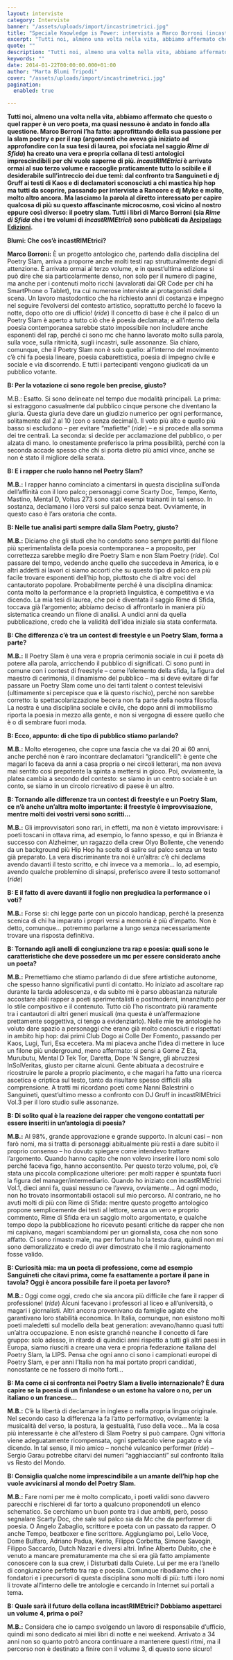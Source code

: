 ```yaml
---
layout: interviste
category: Interviste
banner: "/assets/uploads/import/incastrimetrici.jpg"
title: "Speciale Knowledge is Power: intervista a Marco Borroni (incastRIMEtrici)"
excerpt: "Tutti noi, almeno una volta nella vita, abbiamo affermato che questo o quel rapper è un vero poeta, ma quasi nessuno è andato in fondo alla questione. Marco Borroni l’ha fatto: approfittando della sua passione per la slam poetry e per il rap (argomenti che aveva già iniziato ad approfondire con la sua tesi di…"
quote: ""
description: "Tutti noi, almeno una volta nella vita, abbiamo affermato che questo o quel rapper è un vero poeta, ma quasi nessuno è andato in fondo alla questione. Marco Borroni l’ha fatto: approfittando della sua passione per la slam poetry e per il rap (argomenti che aveva già iniziato ad approfondire con la sua tesi di…"
keywords: ""
date: 2014-01-22T00:00:00.000+01:00
author: "Marta Blumi Tripodi"
cover: "/assets/uploads/import/incastrimetrici.jpg"
pagination:
  enabled: true

---
```


[](https://hotmc.com/speciale-knowledge-is-power-intervista-a-marco-borroni-incastrimetrici/incastrimetrici/)

**Tutti noi, almeno una volta nella vita, abbiamo affermato che questo o quel rapper è un vero poeta, ma quasi nessuno è andato in fondo alla questione. Marco Borroni l’ha fatto: approfittando della sua passione per la slam poetry e per il rap (argomenti che aveva già iniziato ad approfondire con la sua tesi di laurea, poi sfociata nel saggio _Rime di Sfida_) ha creato una vera e propria collana di testi antologici imprescindibili per chi vuole saperne di più. _incastRIMEtrici_ è arrivato ormai al suo terzo volume e raccoglie praticamente tutto lo scibile e il desiderabile sull’intreccio dei due temi: dal confronto tra Sanguineti e dj Gruff ai testi di Kaos e di declamatori sconosciuti a chi mastica hip hop ma tutti da scoprire, passando per interviste a Rancore e dj Myke e molto, molto altro ancora. Ma lasciamo la parola al diretto interessato per capire qualcosa di più su questo affascinante microcosmo, così vicino al nostro eppure così diverso: il poetry slam. Tutti i libri di Marco Borroni (sia _Rime di Sfida_ che i tre volumi di _incastRIMEtrici_) sono pubblicati da [Arcipelago Edizioni](https://www.facebook.com/ArcipelagoEdizioni "https://www.facebook.com/ArcipelagoEdizioni").**

**Blumi: Che cos’è incastRIMEtrici?**

**Marco Borroni:** È un progetto antologico che, partendo dalla disciplina del Poetry Slam, arriva a proporre anche molti testi rap strutturalmente degni di attenzione. È arrivato ormai al terzo volume, e in quest’ultima edizione si può dire che sia particolarmente denso, non solo per il numero di pagine, ma anche per i contenuti molto ricchi (avvalorati dai QR Code per chi ha SmartPhone o Tablet), tra cui numerose interviste ai protagonisti della scena. Un lavoro mastodontico che ha richiesto anni di costanza e impegno nel seguire l’evolversi del contesto artistico, soprattutto perché lo facevo la notte, dopo otto ore di ufficio! (_ride_) Il concetto di base è che il palco di un Poetry Slam è aperto a tutto ciò che è poesia declamata; e all’interno della poesia contemporanea sarebbe stato impossibile non includere anche esponenti del rap, perché ci sono mc che hanno lavorato molto sulla parola, sulla voce, sulla ritmicità, sugli incastri, sulle assonanze. Sia chiaro, comunque, che il Poetry Slam non è solo quello: all’interno del movimento c’è chi fa poesia lineare, poesia cabarettistica, poesia di impegno civile e sociale e via discorrendo. E tutti i partecipanti vengono giudicati da un pubblico votante.

**B: Per la votazione ci sono regole ben precise, giusto?**

M.B.: Esatto. Si sono delineate nel tempo due modalità principali. La prima: si estraggono casualmente dal pubblico cinque persone che diventano la giuria. Questa giuria deve dare un giudizio numerico per ogni performance, solitamente dal 2 al 10 (con o senza decimali). Il voto più alto e quello più basso si escludono – per evitare “mafiette” (_ride_) – e si procede alla somma dei tre centrali. La seconda: si decide per acclamazione del pubblico, o per alzata di mano. Io onestamente preferisco la prima possibilità, perché con la seconda accade spesso che chi si porta dietro più amici vince, anche se non è stato il migliore della serata.

**B: E i rapper che ruolo hanno nel Poetry Slam?**

**M.B.:** I rapper hanno cominciato a cimentarsi in questa disciplina sull’onda dell’affinità con il loro palco; personaggi come Scarty Doc, Tempo, Kento, Mastino, Mental D, Voltus 273 sono stati esempi trainanti in tal senso. In sostanza, declamano i loro versi sul palco senza beat. Ovviamente, in questo caso è l’ars oratoria che conta.

**B: Nelle tue analisi parti sempre dalla Slam Poetry, giusto?**

**M.B.:** Diciamo che gli studi che ho condotto sono sempre partiti dal filone più sperimentalista della poesia contemporanea – a proposito, per correttezza sarebbe meglio dire Poetry Slam e non Slam Poetry (_ride_). Col passare del tempo, vedendo anche quello che succedeva in America, io e altri addetti ai lavori ci siamo accorti che su questo tipo di palco era più facile trovare esponenti dell’hip hop, piuttosto che di altre voci del cantautorato popolare. Probabilmente perché è una disciplina dinamica: conta molto la performance e la proprietà linguistica, è competitiva e via dicendo. La mia tesi di laurea, che poi è diventata il saggio Rime di Sfida, toccava già l’argomento; abbiamo deciso di affrontarlo in maniera più sistematica creando un filone di analisi. A undici anni da quella pubblicazione, credo che la validità dell’idea iniziale sia stata confermata.

**B: Che differenza c’è tra un contest di freestyle e un Poetry Slam, forma a parte?**

**M.B.:** Il Poetry Slam è una vera e propria cerimonia sociale in cui il poeta dà potere alla parola, arricchendo il pubblico di significati. Ci sono punti in comune con i contest di freestyle – come l’elemento della sfida, la figura del maestro di cerimonia, il dinamismo del pubblico – ma si deve evitare di far passare un Poetry Slam come uno dei tanti talent o contest televisivi (ultimamente si percepisce qua e là questo rischio), perché non sarebbe corretto: la spettacolarizzazione becera non fa parte della nostra filosofia. La nostra è una disciplina sociale e civile, che dopo anni di immobilismo riporta la poesia in mezzo alla gente, e non si vergogna di essere quello che è o di sembrare fuori moda.

**B: Ecco, appunto: di che tipo di pubblico stiamo parlando?**

**M.B.:** Molto eterogeneo, che copre una fascia che va dai 20 ai 60 anni, anche perché non è raro incontrare declamatori “grandicelli”: è gente che magari lo faceva da anni a casa propria o nei circoli letterari, ma non aveva mai sentito così prepotente la spinta a mettersi in gioco. Poi, ovviamente, la platea cambia a secondo del contesto: se siamo in un centro sociale è un conto, se siamo in un circolo ricreativo di paese è un altro.

**B: Tornando alle differenze tra un contest di freestyle e un Poetry Slam, ce n’è anche un’altra molto importante: il freestyle è improvvisazione, mentre molti dei vostri versi sono scritti…**

**M.B.:** Gli improvvisatori sono rari, in effetti, ma non è vietato improvvisare: i poeti toscani in ottava rima, ad esempio, lo fanno spesso, e qui in Brianza è successo con Alzheimer, un ragazzo della crew Olyo Bollente, che venendo da un background più Hip Hop ha scelto di salire sul palco senza un testo già preparato. La vera discriminante tra noi è un’altra: c’è chi declama avendo davanti il testo scritto, e chi invece va a memoria… Io, ad esempio, avendo qualche problemino di sinapsi, preferisco avere il testo sottomano! (_ride_)

**B: E il fatto di avere davanti il foglio non pregiudica la performance o i voti?**

**M.B.:** Forse sì: chi legge parte con un piccolo handicap, perché la presenza scenica di chi ha imparato i propri versi a memoria è più d’impatto. Non è detto, comunque… potremmo parlarne a lungo senza necessariamente trovare una risposta definitiva.

**B: Tornando agli anelli di congiunzione tra rap e poesia: quali sono le caratteristiche che deve possedere un mc per essere considerato anche un poeta?**

**M.B.:** Premettiamo che stiamo parlando di due sfere artistiche autonome, che spesso hanno significativi punti di contatto. Ho iniziato ad ascoltare rap durante la tarda adolescenza, e da subito mi è parso abbastanza naturale accostare abili rapper a poeti sperimentalisti e postmoderni, innanzitutto per lo stile compositivo e il contenuto. Tutto ciò l’ho riscontrato più raramente tra i cantautori di altri generi musicali (ma questa è un’affermazione prettamente soggettiva, ci tengo a evidenziarlo). Nelle mie tre antologie ho voluto dare spazio a personaggi che erano già molto conosciuti e rispettati in ambito hip hop: dai primi Club Dogo ai Colle Der Fomento, passando per Kaos, Lugi, Turi, Esa eccetera. Ma mi piaceva anche l’idea di mettere in luce un filone più underground, meno affermato: si pensi a Gome Z Eta, Murubutu, Mental D Tek Tor, Daretta, Dope ‘N Sangre, gli abruzzesi InSolVeritas, giusto per citarne alcuni. Gente abituata a decostruire e ricostruire le parole a proprio piacimento, e che magari ha fatto una ricerca ascetica e criptica sul testo, tanto da risultare spesso difficili alla comprensione. A tratti mi ricordano poeti come Nanni Balestrini o Sanguineti, quest’ultimo messo a confronto con DJ Gruff in incastRIMEtrici Vol.3 per il loro studio sulle assonanze.

**B: Di solito qual è la reazione dei rapper che vengono contattati per essere inseriti in un’antologia di poesia?**

**M.B.:** Al 98%, grande approvazione e grande supporto. In alcuni casi – non farò nomi, ma si tratta di personaggi abitualmente più restii a dare subito il proprio consenso – ho dovuto spiegare come intendevo trattare l’argomento. Quando hanno capito che non volevo inserire i loro nomi solo perché faceva figo, hanno acconsentito. Per questo terzo volume, poi, c’è stata una piccola complicazione ulteriore: per molti rapper è spuntata fuori la figura del manager/intermediario. Quando ho iniziato con incastRIMEtrici Vol.1, dieci anni fa, quasi nessuno ce l’aveva, ovviamente… Ad ogni modo, non ho trovato insormontabili ostacoli sul mio percorso. Al contrario, ne ho avuti molti di più con Rime di Sfida: mentre questo progetto antologico propone semplicemente dei testi al lettore, senza un vero e proprio commento, Rime di Sfida era un saggio molto argomentato, e qualche tempo dopo la pubblicazione ho ricevuto pesanti critiche da rapper che non mi capivano, magari scambiandomi per un giornalista, cosa che non sono affatto. Ci sono rimasto male, ma per fortuna ho la testa dura, quindi non mi sono demoralizzato e credo di aver dimostrato che il mio ragionamento fosse valido.

**B: Curiosità mia: ma un poeta di professione, come ad esempio Sanguineti che citavi prima, come fa esattamente a portare il pane in tavola? Oggi è ancora possibile fare il poeta per lavoro?**

**M.B.:** Oggi come oggi, credo che sia ancora più difficile che fare il rapper di professione! (_ride_) Alcuni facevano i professori al liceo e all’università, o magari i giornalisti. Altri ancora provenivano da famiglie agiate che garantivano loro stabilità economica. In Italia, comunque, non esistono molti poeti maledetti sul modello della beat generation: avevano/hanno quasi tutti un’altra occupazione. E non esiste granché neanche il concetto di fare gruppo: solo adesso, in ritardo di quindici anni rispetto a tutti gli altri paesi in Europa, siamo riusciti a creare una vera e propria federazione italiana del Poetry Slam, la LIPS. Pensa che ogni anno ci sono i campionati europei di Poetry Slam, e per anni l’Italia non ha mai portato propri candidati, nonostante ce ne fossero di molto forti…

**B: Ma come ci si confronta nei Poetry Slam a livello internazionale? È dura capire se la poesia di un finlandese o un estone ha valore o no, per un italiano o un francese…**

**M.B.:** C’è la libertà di declamare in inglese o nella propria lingua originale. Nel secondo caso la differenza la fa l’atto performativo, ovviamente: la musicalità del verso, la postura, la gestualità, l’uso della voce… Ma la cosa più interessante è che all’estero di Slam Poetry si può campare. Ogni vittoria viene adeguatamente ricompensata, ogni spettacolo viene pagato e via dicendo. In tal senso, il mio amico – nonché vulcanico performer (_ride_) – Sergio Garau potrebbe citarvi dei numeri “agghiaccianti” sul confronto Italia vs Resto del Mondo.

**B: Consiglia qualche nome imprescindibile a un amante dell’hip hop che vuole avvicinarsi al mondo del Poetry Slam.**

**M.B.:** Fare nomi per me è molto complicato, i poeti validi sono davvero parecchi e rischierei di far torto a qualcuno proponendoti un elenco schematico. Se cerchiamo un buon ponte tra i due ambiti, però, posso segnalare Scarty Doc, che sale sul palco sia da Mc che da performer di poesia. O Angelo Zabaglio, scrittore e poeta con un passato da rapper. O anche Tempo, beatboxer e fine scrittore. Aggiungiamo poi, Lello Voce, Dome Bulfaro, Adriano Padua, Kento, Filippo Corbetta, Simone Savogin, Filippo Saccardo, Dutch Nazari e diversi altri. Infine Alberto Dubito, che è venuto a mancare prematuramente ma che si era già fatto ampiamente conoscere con la sua crew, i Disturbati dalla Cuiete. Lui per me era l’anello di congiunzione perfetto tra rap e poesia. Comunque ribadiamo che i fondatori e i precursori di questa disciplina sono molti di più: tutti i loro nomi li trovate all’interno delle tre antologie e cercando in Internet sui portali a tema.

**B: Quale sarà il futuro della collana incastRIMEtrici? Dobbiamo aspettarci un volume 4, prima o poi?**

**M.B.:** Considera che io campo svolgendo un lavoro di responsabile d’ufficio, quindi mi sono dedicato ai miei libri di notte e nei weekend. Arrivato a 34 anni non so quanto potrò ancora continuare a mantenere questi ritmi, ma il percorso non è destinato a finire con il volume 3, di questo sono sicuro!
